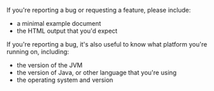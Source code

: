 If you're reporting a bug or requesting a feature, please include:
* a minimal example document
* the HTML output that you'd expect

If you're reporting a bug, it's also useful to know what platform you're
running on, including:

* the version of the JVM
* the version of Java, or other language that you're using
* the operating system and version
